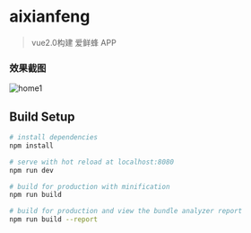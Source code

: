 # aixianfeng

> vue2.0构建 爱鲜蜂 APP

### 效果截图

![home1](/Users/miaoce/Desktop/home1.png)

## Build Setup

``` bash
# install dependencies
npm install

# serve with hot reload at localhost:8080
npm run dev

# build for production with minification
npm run build

# build for production and view the bundle analyzer report
npm run build --report
```


